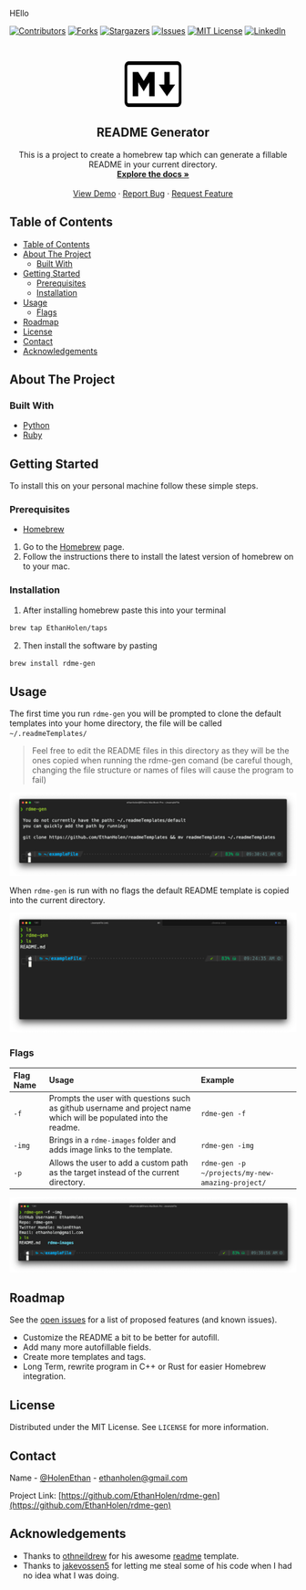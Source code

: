 <!--
*** Thanks for checking out this README Template. If you have a suggestion that would
*** make this better, please fork the rdme-gen and create a pull request or simply open
*** an issue with the tag "enhancement".
*** Thanks again! Now go create something AMAZING! :D
-->


HEllo


<!-- PROJECT SHIELDS -->
<!--
*** I'm using markdown "reference style" links for readability.
*** Reference links are enclosed in brackets [ ] instead of parentheses ( ).
*** See the bottom of this document for the declaration of the reference variables
*** for contributors-url, forks-url, etc. This is an optional, concise syntax you may use.
*** https://www.markdownguide.org/basic-syntax/#reference-style-links
-->
[![Contributors][contributors-shield]][contributors-url]
[![Forks][forks-shield]][forks-url]
[![Stargazers][stars-shield]][stars-url]
[![Issues][issues-shield]][issues-url]
[![MIT License][license-shield]][license-url]
[![LinkedIn][linkedin-shield]][linkedin-url]



<!-- PROJECT LOGO -->
<br />
<p align="center">
  <a href="https://github.com/EthanHolen/rdme-gen">
    <img src="rdme-images/md.png" alt="Logo" width="100" height="80">
  </a>

  <h2 align="center">README Generator</h2>

  <p align="center">
    This is a project to create a homebrew tap which can generate a fillable README in your current directory. 
    <br />
    <a href="https://github.com/EthanHolen/rdme-gen"><strong>Explore the docs »</strong></a>
    <br />
    <br />
    <a href="https://github.com/EthanHolen/rdme-gen">View Demo</a>
    ·
    <a href="https://github.com/EthanHolen/rdme-gen/issues">Report Bug</a>
    ·
    <a href="https://github.com/EthanHolen/rdme-gen/issues">Request Feature</a>
  </p>
</p>



<!-- TABLE OF CONTENTS -->
## Table of Contents

- [Table of Contents](#table-of-contents)
- [About The Project](#about-the-project)
  - [Built With](#built-with)
- [Getting Started](#getting-started)
  - [Prerequisites](#prerequisites)
  - [Installation](#installation)
- [Usage](#usage)
  - [Flags](#flags)
- [Roadmap](#roadmap)
- [License](#license)
- [Contact](#contact)
- [Acknowledgements](#acknowledgements)



<!-- ABOUT THE PROJECT -->
## About The Project


### Built With

* [Python](https://www.python.org/)
* [Ruby](https://www.ruby-lang.org/en/)



<!-- GETTING STARTED -->
## Getting Started

To install this on your personal machine follow these simple steps.

### Prerequisites

* [Homebrew](https://brew.sh/)

1. Go to the [Homebrew](https://brew.sh/) page.
2. Follow the instructions there to install the latest version of homebrew on to your mac.

### Installation
 
1. After installing homebrew paste this into your terminal
```sh
brew tap EthanHolen/taps
```
2. Then install the software by pasting
```sh
brew install rdme-gen
```



<!-- USAGE EXAMPLES -->
## Usage

The first time you run `rdme-gen` you will be prompted to clone the default templates into your home directory, the file will be called `~/.readmeTemplates/`

> Feel free to edit the README files in this directory as they will be the ones copied when running the rdme-gen comand (be careful though, changing the file structure or names of files will cause the program to fail)

![Product Name Screen Shot][product-screenshot2]
 

When `rdme-gen` is run with no flags the default README template is copied into the current directory. 

![Product Name Screen Shot][product-screenshot]

### Flags

| Flag	 Name| Usage | Example |
|:--|:--|:--|
| `-f` | Prompts the user with questions such as github username and project name which will be populated into the readme. | `rdme-gen -f` |
| `-img` | Brings in a `rdme-images` folder and adds image links to the template. | `rdme-gen -img` |
| `-p` | Allows the user to add a custom path as the target instead of the current directory. | `rdme-gen -p ~/projects/my-new-amazing-project/` |





![Product Name Screen Shot][product-screenshot3]


<!-- ROADMAP -->
## Roadmap

See the [open issues](https://github.com/EthanHolen/rdme-gen/issues) for a list of proposed features (and known issues).

* Customize the README a bit to be better for autofill.
* Add many more autofillable fields.
* Create more templates and tags.
* Long Term, rewrite program in C++ or Rust for easier Homebrew integration.



<!-- CONTRIBUTING
## Contributing

Contributions are what make the open source community such an amazing place to be learn, inspire, and create. Any contributions you make are **greatly appreciated**.

1. Fork the Project
2. Create your Feature Branch (`git checkout -b feature/AmazingFeature`)
3. Commit your Changes (`git commit -m 'Add some AmazingFeature'`)
4. Push to the Branch (`git push origin feature/AmazingFeature`)
5. Open a Pull Request -->



<!-- LICENSE -->
## License

Distributed under the MIT License. See `LICENSE` for more information.



<!-- CONTACT -->
## Contact

Name - [@HolenEthan](https://twitter.com/HolenEthan) - ethanholen@gmail.com

Project Link: [https://github.com/EthanHolen/rdme-gen](https://github.com/EthanHolen/rdme-gen)



<!-- ACKNOWLEDGEMENTS -->
## Acknowledgements

* Thanks to [othneildrew](https://github.com/othneildrew) for his awesome [readme](https://github.com/othneildrew/Best-README-Template) template.
* Thanks to [jakevossen5](https://github.com/jakevossen5) for letting me steal some of his code when I had no idea what I was doing.






<!-- MARKDOWN LINKS & IMAGES -->
<!-- https://www.markdownguide.org/basic-syntax/#reference-style-links -->
[contributors-shield]: https://img.shields.io/github/contributors/othneildrew/Best-README-Template.svg?style=flat-square
[contributors-url]: https://github.com/EthanHolen/rdme-gen/graphs/contributors

[forks-shield]: https://img.shields.io/github/forks/EthanHolen/rdme-gen.svg?style=flat-square
[forks-url]: https://github.com/EthanHolen/rdme-gen/network/members

[stars-shield]: https://img.shields.io/github/stars/EthanHolen/rdme-gen.svg?style=flat-square
[stars-url]: https://github.com/EthanHolen/rdme-gen/stargazers

[issues-shield]: https://img.shields.io/github/issues/EthanHolen/rdme-gen.svg?style=flat-square
[issues-url]: https://github.com/EthanHolen/rdme-gen/issues

[license-shield]: https://img.shields.io/github/license/EthanHolen/rdme-gen.svg?style=flat-square
[license-url]: https://github.com/EthanHolen/rdme-gen/blob/master/LICENSE

[linkedin-shield]: https://img.shields.io/badge/-LinkedIn-black.svg?style=flat-square&logo=linkedin&colorB=555
[linkedin-url]: https://www.linkedin.com/in/ethan-holen-563856174

[product-screenshot]: rdme-images/usage1.png
[product-screenshot2]: rdme-images/usage0.png
[product-screenshot3]: rdme-images/usage2.png

